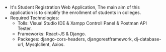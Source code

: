 * It's Student Registration Web Application, The main aim of this application is to simplify the enrollment of students in colleges.
* Required Technologies:
    * Tolls: Visual Studio IDE & Xampp Controll Panel & Postman API Tester.
    * Frameworks: React-JS & Django.
    * Packeges: django-cors-headers, djangorestframework, dj-database-url, Mysqlclient, Axios.
          
